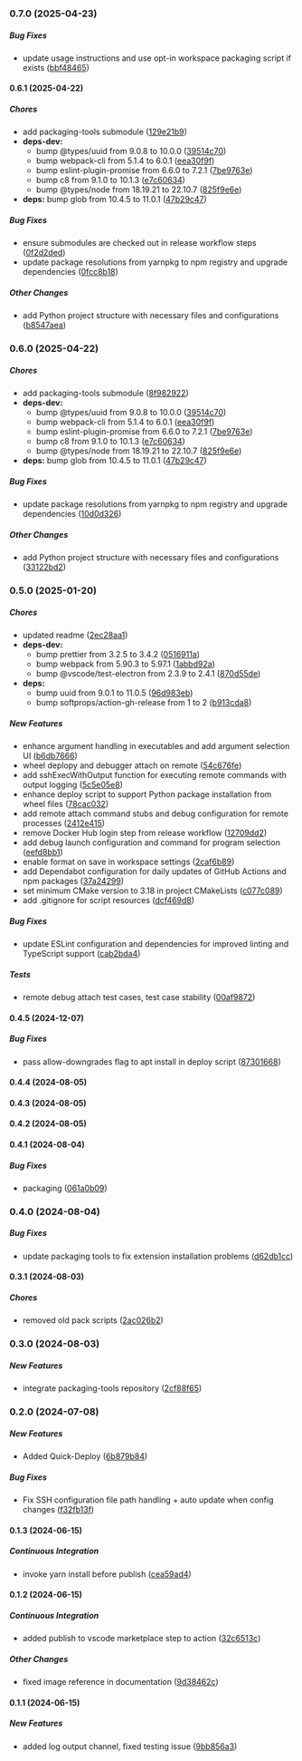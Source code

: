 ### 0.7.0 (2025-04-23)

##### Bug Fixes

- update usage instructions and use opt-in workspace packaging script if exists ([bbf48465](https://github.com/EffectiveRange/vscodeext-er-dev/commit/bbf484659ba7b055606598fc651e38443a6d96a5))

#### 0.6.1 (2025-04-22)

##### Chores

- add packaging-tools submodule ([129e21b9](https://github.com/EffectiveRange/vscodeext-er-dev/commit/129e21b9ae90fb0cef0581748e4b04023486d4ef))
- **deps-dev:**
    - bump @types/uuid from 9.0.8 to 10.0.0 ([39514c70](https://github.com/EffectiveRange/vscodeext-er-dev/commit/39514c700104677080e367408900dcc0bab54e91))
    - bump webpack-cli from 5.1.4 to 6.0.1 ([eea30f9f](https://github.com/EffectiveRange/vscodeext-er-dev/commit/eea30f9f02cdef0d6cdfc7e2f7b110e805e692be))
    - bump eslint-plugin-promise from 6.6.0 to 7.2.1 ([7be9763e](https://github.com/EffectiveRange/vscodeext-er-dev/commit/7be9763e24a63ee0d9832b345c4dda6dce529d54))
    - bump c8 from 9.1.0 to 10.1.3 ([e7c60634](https://github.com/EffectiveRange/vscodeext-er-dev/commit/e7c6063443673001aca1bf89e25d95083d7875be))
    - bump @types/node from 18.19.21 to 22.10.7 ([825f9e6e](https://github.com/EffectiveRange/vscodeext-er-dev/commit/825f9e6e0caf5b2bf5202c3ae96da067016b871b))
- **deps:** bump glob from 10.4.5 to 11.0.1 ([47b29c47](https://github.com/EffectiveRange/vscodeext-er-dev/commit/47b29c4786233133ba303d9c855e767d98294c7d))

##### Bug Fixes

- ensure submodules are checked out in release workflow steps ([0f2d2ded](https://github.com/EffectiveRange/vscodeext-er-dev/commit/0f2d2dedd75a473c6f806c66505f68a70ba49160))
- update package resolutions from yarnpkg to npm registry and upgrade dependencies ([0fcc8b18](https://github.com/EffectiveRange/vscodeext-er-dev/commit/0fcc8b182b529963f51c6368f189cca1422a1aaa))

##### Other Changes

- add Python project structure with necessary files and configurations ([b8547aea](https://github.com/EffectiveRange/vscodeext-er-dev/commit/b8547aea5241d328124bd7df1bfe037cdfd83e3b))

### 0.6.0 (2025-04-22)

##### Chores

- add packaging-tools submodule ([8f982922](https://github.com/EffectiveRange/vscodeext-er-dev/commit/8f9829225a3aae0541d9061b54f878f8de3737a6))
- **deps-dev:**
    - bump @types/uuid from 9.0.8 to 10.0.0 ([39514c70](https://github.com/EffectiveRange/vscodeext-er-dev/commit/39514c700104677080e367408900dcc0bab54e91))
    - bump webpack-cli from 5.1.4 to 6.0.1 ([eea30f9f](https://github.com/EffectiveRange/vscodeext-er-dev/commit/eea30f9f02cdef0d6cdfc7e2f7b110e805e692be))
    - bump eslint-plugin-promise from 6.6.0 to 7.2.1 ([7be9763e](https://github.com/EffectiveRange/vscodeext-er-dev/commit/7be9763e24a63ee0d9832b345c4dda6dce529d54))
    - bump c8 from 9.1.0 to 10.1.3 ([e7c60634](https://github.com/EffectiveRange/vscodeext-er-dev/commit/e7c6063443673001aca1bf89e25d95083d7875be))
    - bump @types/node from 18.19.21 to 22.10.7 ([825f9e6e](https://github.com/EffectiveRange/vscodeext-er-dev/commit/825f9e6e0caf5b2bf5202c3ae96da067016b871b))
- **deps:** bump glob from 10.4.5 to 11.0.1 ([47b29c47](https://github.com/EffectiveRange/vscodeext-er-dev/commit/47b29c4786233133ba303d9c855e767d98294c7d))

##### Bug Fixes

- update package resolutions from yarnpkg to npm registry and upgrade dependencies ([10d0d326](https://github.com/EffectiveRange/vscodeext-er-dev/commit/10d0d3264bdfdd2725161d13211497794461fabb))

##### Other Changes

- add Python project structure with necessary files and configurations ([33122bd2](https://github.com/EffectiveRange/vscodeext-er-dev/commit/33122bd26e18d1164f091796a66579b23d576265))

### 0.5.0 (2025-01-20)

##### Chores

- updated readme ([2ec28aa1](https://github.com/EffectiveRange/vscodeext-er-dev/commit/2ec28aa13e584d600437e486d84850644d0cb9f6))
- **deps-dev:**
    - bump prettier from 3.2.5 to 3.4.2 ([0516911a](https://github.com/EffectiveRange/vscodeext-er-dev/commit/0516911a989fa55d9ef22a141bb9261e8a216e2f))
    - bump webpack from 5.90.3 to 5.97.1 ([1abbd92a](https://github.com/EffectiveRange/vscodeext-er-dev/commit/1abbd92a14002b4027902b1f15e451bc46074485))
    - bump @vscode/test-electron from 2.3.9 to 2.4.1 ([870d55de](https://github.com/EffectiveRange/vscodeext-er-dev/commit/870d55de4f5720b056e73455edba21f46a2ab3e7))
- **deps:**
    - bump uuid from 9.0.1 to 11.0.5 ([96d983eb](https://github.com/EffectiveRange/vscodeext-er-dev/commit/96d983ebc9c0d7b8b5d39c5880ead3465ee92648))
    - bump softprops/action-gh-release from 1 to 2 ([b913cda8](https://github.com/EffectiveRange/vscodeext-er-dev/commit/b913cda83aa4f2d37a02a529516dddb33bad409c))

##### New Features

- enhance argument handling in executables and add argument selection UI ([b6db7666](https://github.com/EffectiveRange/vscodeext-er-dev/commit/b6db7666f521950088691213b0d738686eb4312c))
- wheel deplopy and debugger attach on remote ([54c676fe](https://github.com/EffectiveRange/vscodeext-er-dev/commit/54c676fe107148c3331dad3c17f0b8e922c29a16))
- add sshExecWithOutput function for executing remote commands with output logging ([5c5e05e8](https://github.com/EffectiveRange/vscodeext-er-dev/commit/5c5e05e8894b31088013477426082a089996b59b))
- enhance deploy script to support Python package installation from wheel files ([78cac032](https://github.com/EffectiveRange/vscodeext-er-dev/commit/78cac032d7e3a5e17c413bc9f87da9532655d731))
- add remote attach command stubs and debug configuration for remote processes ([2412e415](https://github.com/EffectiveRange/vscodeext-er-dev/commit/2412e415812218a80bd166632e93e8aa2b356295))
- remove Docker Hub login step from release workflow ([12709dd2](https://github.com/EffectiveRange/vscodeext-er-dev/commit/12709dd263876d4acbfc25bf06829780e674e3c8))
- add debug launch configuration and command for program selection ([eefd8bb1](https://github.com/EffectiveRange/vscodeext-er-dev/commit/eefd8bb1cb1b266522f851da9169981a2b8df376))
- enable format on save in workspace settings ([2caf6b89](https://github.com/EffectiveRange/vscodeext-er-dev/commit/2caf6b897b004a5039871f6f7aeba9793fdb620c))
- add Dependabot configuration for daily updates of GitHub Actions and npm packages ([37a24299](https://github.com/EffectiveRange/vscodeext-er-dev/commit/37a24299836677348ed8b59c3440c6795987deef))
- set minimum CMake version to 3.18 in project CMakeLists ([c077c089](https://github.com/EffectiveRange/vscodeext-er-dev/commit/c077c08908a7362416f47d822cd2cc572efe2758))
- add .gitignore for script resources ([dcf469d8](https://github.com/EffectiveRange/vscodeext-er-dev/commit/dcf469d8163971265b89c7a6d55fc4ded5d120c9))

##### Bug Fixes

- update ESLint configuration and dependencies for improved linting and TypeScript support ([cab2bda4](https://github.com/EffectiveRange/vscodeext-er-dev/commit/cab2bda403877e57a3f28c22bbaf03fdda826e9f))

##### Tests

- remote debug attach test cases, test case stability ([00af9872](https://github.com/EffectiveRange/vscodeext-er-dev/commit/00af98722244def4c2f2698f3405bd0033af3881))

#### 0.4.5 (2024-12-07)

##### Bug Fixes

- pass allow-downgrades flag to apt install in deploy script ([87301668](https://github.com/EffectiveRange/vscodeext-er-dev/commit/87301668354d8afa3ade1249e1a93f4a211e0744))

#### 0.4.4 (2024-08-05)

#### 0.4.3 (2024-08-05)

#### 0.4.2 (2024-08-05)

#### 0.4.1 (2024-08-04)

##### Bug Fixes

- packaging ([061a0b09](https://github.com/EffectiveRange/vscodeext-er-dev/commit/061a0b096f0a6ae6276dbd23fd85022600eda20e))

### 0.4.0 (2024-08-04)

##### Bug Fixes

- update packaging tools to fix extension installation problems ([d62db1cc](https://github.com/EffectiveRange/vscodeext-er-dev/commit/d62db1cc175aab5c8006d7a67d4d5f32ec7c3b9a))

#### 0.3.1 (2024-08-03)

##### Chores

- removed old pack scripts ([2ac026b2](https://github.com/EffectiveRange/vscodeext-er-dev/commit/2ac026b211f758ec4368ded9b14841e92f2e3266))

### 0.3.0 (2024-08-03)

##### New Features

- integrate packaging-tools repository ([2cf88f65](https://github.com/EffectiveRange/vscodeext-er-dev/commit/2cf88f656e75ffb352fab761d380e474efa953f5))

### 0.2.0 (2024-07-08)

##### New Features

- Added Quick-Deploy ([6b879b84](https://github.com/EffectiveRange/vscodeext-er-dev/commit/6b879b84049d204b0dae3e0ca43830d7a8cef326))

##### Bug Fixes

- Fix SSH configuration file path handling + auto update when config changes ([f32fb13f](https://github.com/EffectiveRange/vscodeext-er-dev/commit/f32fb13f6f4991f601160abf380629e7027094cc))

#### 0.1.3 (2024-06-15)

##### Continuous Integration

- invoke yarn install before publish ([cea59ad4](https://github.com/EffectiveRange/vscodeext-er-dev/commit/cea59ad41217be79f6b82e07b496a682d5217fc9))

#### 0.1.2 (2024-06-15)

##### Continuous Integration

- added publish to vscode marketplace step to action ([32c6513c](https://github.com/EffectiveRange/vscodeext-er-dev/commit/32c6513c8d33b1be21783f81e3db0af59a63d7e6))

##### Other Changes

- fixed image reference in documentation ([9d38462c](https://github.com/EffectiveRange/vscodeext-er-dev/commit/9d38462cefb6bc996966d0fdf49330da47af2f40))

#### 0.1.1 (2024-06-15)

##### New Features

- added log output channel, fixed testing issue ([9bb856a3](https://github.com/EffectiveRange/vscodeext-er-dev/commit/9bb856a38e8890f2f7a93e9816f0f3134cced39b))
